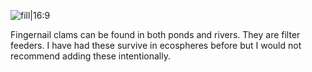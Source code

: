 ![fill|16:9](4e08f0e1c7fa260b86382e088ab97bda.png)

Fingernail clams can be found in both ponds and rivers. They are filter feeders. I have had these survive in ecospheres before but I would not recommend adding these intentionally.